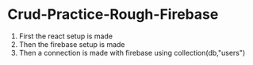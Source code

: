 # Crud-Practice-Rough-Firebase
1. First the react setup is made <br>
2. Then the firebase setup is made
3. Then a connection is made with firebase using collection(db,"users")
